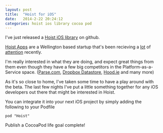 ```yaml
---
layout: post
title:  "Hoist for iOS"
date:   2014-2-22 20:24:12
categories: hoist ios library cocoa pod
---
```

I've just released a [Hoist iOS library](https://github.com/wtsnz/Hoist) on github.

[Hoist Apps](http://hoistapps.com/) are a Wellington based startup that's been recieving a [lot](http://thenextweb.com/dd/2014/02/04/hoist-aims-make-web-applications-easy-anyone-develop/) of [attention](http://builtinwellington.com/speedcurve-hoist-take-honours-webstock-startup-alley/) recently.

I'm really interested in what they are doing, and expect great things from them even though they have a few big competitors in the Platform-as-a-Service space. ([Parse.com](https://parse.com/), [Dropbox Datastore](https://www.dropbox.com/developers/datastore), [Hood.ie](http://hood.ie/) and many more)

As it's so close to home, I've taken some time to have a play around with the beta. The last few nights I've put a little something together for any iOS developers out there that might be interested in Hoist.

You can integrate it into your next iOS project by simply adding the following to your Podfile

	pod "Hoist"
	
Publish a CocoaPod life goal complete!


